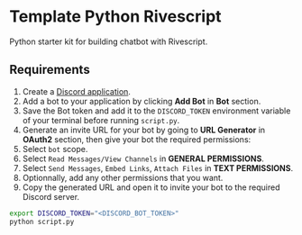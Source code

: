 # Template Python Rivescript

Python starter kit for building chatbot with Rivescript.

## Requirements

1. Create a [Discord application](https://discord.com/developers/applications).
2. Add a bot to your application by clicking **Add Bot** in **Bot** section.
3. Save the Bot token and add it to the `DISCORD_TOKEN` environment variable of your terminal before running `script.py`.
4. Generate an invite URL for your bot by going to **URL Generator** in **OAuth2** section, then give your bot the required permissions:
  1. Select `bot` scope.
  2. Select `Read Messages/View Channels` in **GENERAL PERMISSIONS**.
  3. Select `Send Messages`, `Embed Links`, `Attach Files` in **TEXT PERMISSIONS**.
  4. Optionnally, add any other permissions that you want.
5. Copy the generated URL and open it to invite your bot to the required Discord server.

```sh
export DISCORD_TOKEN="<DISCORD_BOT_TOKEN>"
python script.py
```
